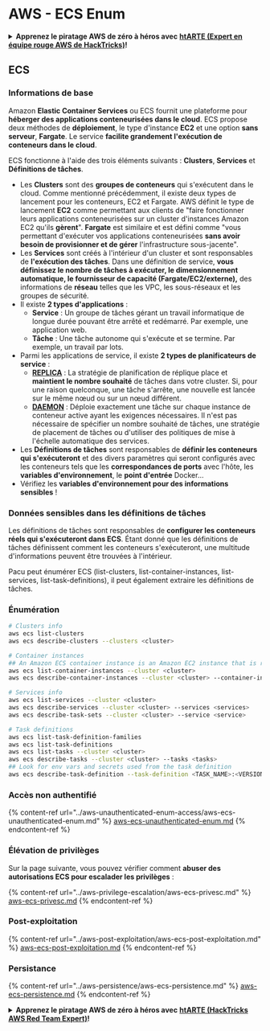 # AWS - ECS Enum

<details>

<summary><strong>Apprenez le piratage AWS de zéro à héros avec</strong> <a href="https://training.hacktricks.xyz/courses/arte"><strong>htARTE (Expert en équipe rouge AWS de HackTricks)</strong></a><strong>!</strong></summary>

Autres façons de soutenir HackTricks:

* Si vous souhaitez voir votre **entreprise annoncée dans HackTricks** ou **télécharger HackTricks en PDF**, consultez les [**PLANS D'ABONNEMENT**](https://github.com/sponsors/carlospolop)!
* Obtenez le [**swag officiel PEASS & HackTricks**](https://peass.creator-spring.com)
* Découvrez [**La famille PEASS**](https://opensea.io/collection/the-peass-family), notre collection exclusive de [**NFT**](https://opensea.io/collection/the-peass-family)
* **Rejoignez le** 💬 [**groupe Discord**](https://discord.gg/hRep4RUj7f) ou le [**groupe Telegram**](https://t.me/peass) ou **suivez-nous** sur **Twitter** 🐦 [**@hacktricks_live**](https://twitter.com/hacktricks_live)**.**
* **Partagez vos astuces de piratage en soumettant des PR aux** [**HackTricks**](https://github.com/carlospolop/hacktricks) et [**HackTricks Cloud**](https://github.com/carlospolop/hacktricks-cloud) dépôts GitHub.

</details>

## ECS

### Informations de base

Amazon **Elastic Container Services** ou ECS fournit une plateforme pour **héberger des applications conteneurisées dans le cloud**. ECS propose deux méthodes de **déploiement**, le type d'instance **EC2** et une option **sans serveur**, **Fargate**. Le service **facilite grandement l'exécution de conteneurs dans le cloud**.

ECS fonctionne à l'aide des trois éléments suivants : **Clusters**, **Services** et **Définitions de tâches**.

* Les **Clusters** sont des **groupes de conteneurs** qui s'exécutent dans le cloud. Comme mentionné précédemment, il existe deux types de lancement pour les conteneurs, EC2 et Fargate. AWS définit le type de lancement **EC2** comme permettant aux clients de "faire fonctionner leurs applications conteneurisées sur un cluster d'instances Amazon EC2 qu'ils **gèrent**". **Fargate** est similaire et est défini comme "vous permettant d'exécuter vos applications conteneurisées **sans avoir besoin de provisionner et de gérer** l'infrastructure sous-jacente".
* Les **Services** sont créés à l'intérieur d'un cluster et sont responsables de **l'exécution des tâches**. Dans une définition de service, **vous définissez le nombre de tâches à exécuter, le dimensionnement automatique, le fournisseur de capacité (Fargate/EC2/externe),** des informations de **réseau** telles que les VPC, les sous-réseaux et les groupes de sécurité.
* Il existe **2 types d'applications** :
  * **Service** : Un groupe de tâches gérant un travail informatique de longue durée pouvant être arrêté et redémarré. Par exemple, une application web.
  * **Tâche** : Une tâche autonome qui s'exécute et se termine. Par exemple, un travail par lots.
* Parmi les applications de service, il existe **2 types de planificateurs de service** :
  * [**REPLICA**](https://docs.aws.amazon.com/AmazonECS/latest/developerguide/ecs\_services.html) : La stratégie de planification de réplique place et **maintient le nombre souhaité** de tâches dans votre cluster. Si, pour une raison quelconque, une tâche s'arrête, une nouvelle est lancée sur le même nœud ou sur un nœud différent.
  * [**DAEMON**](https://docs.aws.amazon.com/AmazonECS/latest/developerguide/ecs\_services.html) : Déploie exactement une tâche sur chaque instance de conteneur active ayant les exigences nécessaires. Il n'est pas nécessaire de spécifier un nombre souhaité de tâches, une stratégie de placement de tâches ou d'utiliser des politiques de mise à l'échelle automatique des services.
* Les **Définitions de tâches** sont responsables de **définir les conteneurs qui s'exécuteront** et des divers paramètres qui seront configurés avec les conteneurs tels que les **correspondances de ports** avec l'hôte, les **variables d'environnement**, le **point d'entrée** Docker...
* Vérifiez les **variables d'environnement pour des informations sensibles** !

### Données sensibles dans les définitions de tâches

Les définitions de tâches sont responsables de **configurer les conteneurs réels qui s'exécuteront dans ECS**. Étant donné que les définitions de tâches définissent comment les conteneurs s'exécuteront, une multitude d'informations peuvent être trouvées à l'intérieur.

Pacu peut énumérer ECS (list-clusters, list-container-instances, list-services, list-task-definitions), il peut également extraire les définitions de tâches.

### Énumération
```bash
# Clusters info
aws ecs list-clusters
aws ecs describe-clusters --clusters <cluster>

# Container instances
## An Amazon ECS container instance is an Amazon EC2 instance that is running the Amazon ECS container agent and has been registered into an Amazon ECS cluster.
aws ecs list-container-instances --cluster <cluster>
aws ecs describe-container-instances --cluster <cluster> --container-instances <container_instance_arn>

# Services info
aws ecs list-services --cluster <cluster>
aws ecs describe-services --cluster <cluster> --services <services>
aws ecs describe-task-sets --cluster <cluster> --service <service>

# Task definitions
aws ecs list-task-definition-families
aws ecs list-task-definitions
aws ecs list-tasks --cluster <cluster>
aws ecs describe-tasks --cluster <cluster> --tasks <tasks>
## Look for env vars and secrets used from the task definition
aws ecs describe-task-definition --task-definition <TASK_NAME>:<VERSION>
```
### Accès non authentifié

{% content-ref url="../aws-unauthenticated-enum-access/aws-ecs-unauthenticated-enum.md" %}
[aws-ecs-unauthenticated-enum.md](../aws-unauthenticated-enum-access/aws-ecs-unauthenticated-enum.md)
{% endcontent-ref %}

### Élévation de privilèges

Sur la page suivante, vous pouvez vérifier comment **abuser des autorisations ECS pour escalader les privilèges** :

{% content-ref url="../aws-privilege-escalation/aws-ecs-privesc.md" %}
[aws-ecs-privesc.md](../aws-privilege-escalation/aws-ecs-privesc.md)
{% endcontent-ref %}

### Post-exploitation

{% content-ref url="../aws-post-exploitation/aws-ecs-post-exploitation.md" %}
[aws-ecs-post-exploitation.md](../aws-post-exploitation/aws-ecs-post-exploitation.md)
{% endcontent-ref %}

### Persistance

{% content-ref url="../aws-persistence/aws-ecs-persistence.md" %}
[aws-ecs-persistence.md](../aws-persistence/aws-ecs-persistence.md)
{% endcontent-ref %}

<details>

<summary><strong>Apprenez le piratage AWS de zéro à héros avec</strong> <a href="https://training.hacktricks.xyz/courses/arte"><strong>htARTE (HackTricks AWS Red Team Expert)</strong></a><strong>!</strong></summary>

Autres façons de soutenir HackTricks :

* Si vous souhaitez voir votre **entreprise annoncée dans HackTricks** ou **télécharger HackTricks en PDF**, consultez les [**PLANS D'ABONNEMENT**](https://github.com/sponsors/carlospolop) !
* Obtenez le [**swag officiel PEASS & HackTricks**](https://peass.creator-spring.com)
* Découvrez [**La famille PEASS**](https://opensea.io/collection/the-peass-family), notre collection exclusive de [**NFT**](https://opensea.io/collection/the-peass-family)
* **Rejoignez le** 💬 [**groupe Discord**](https://discord.gg/hRep4RUj7f) ou le [**groupe Telegram**](https://t.me/peass) ou **suivez-nous** sur **Twitter** 🐦 [**@hacktricks_live**](https://twitter.com/hacktricks_live)**.**
* **Partagez vos astuces de piratage en soumettant des PR aux** [**HackTricks**](https://github.com/carlospolop/hacktricks) et [**HackTricks Cloud**](https://github.com/carlospolop/hacktricks-cloud) github repos.

</details>

